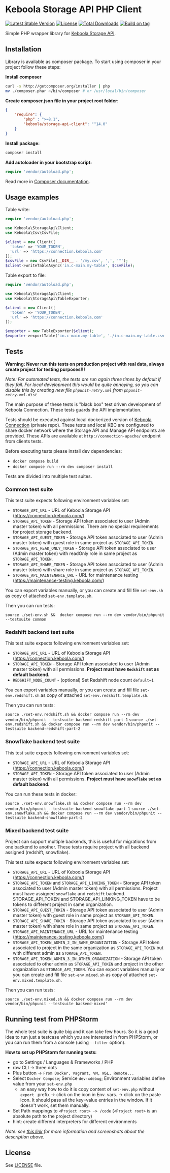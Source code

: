 # Keboola Storage API PHP Client

[![Latest Stable Version](https://poser.pugx.org/keboola/storage-api-client/v/stable.svg)](https://packagist.org/packages/keboola/storage-api-client)
[![License](https://poser.pugx.org/keboola/storage-api-client/license.svg)](https://packagist.org/packages/keboola/storage-api-client)
[![Total Downloads](https://poser.pugx.org/keboola/storage-api-client/downloads.svg)](https://packagist.org/packages/keboola/storage-api-client)
[![Build on tag](https://github.com/keboola/storage-api-php-client/actions/workflows/tag.yml/badge.svg)](https://github.com/keboola/storage-api-php-client/actions/workflows/tag.yml)

Simple PHP wrapper library for [Keboola Storage API](http://docs.keboola.apiary.io/).

## Installation

Library is available as composer package.
To start using composer in your project follow these steps:

**Install composer**
  
```bash
curl -s http://getcomposer.org/installer | php
mv ./composer.phar ~/bin/composer # or /usr/local/bin/composer
```

**Create composer.json file in your project root folder:**
```json
{
    "require": {
        "php" : ">=8.1",
        "keboola/storage-api-client": "^14.0"
    }
}
```

**Install package:**

```bash
composer install
```

**Add autoloader in your bootstrap script:**

```php
require 'vendor/autoload.php';
```

Read more in [Composer documentation](http://getcomposer.org/doc/01-basic-usage.md).

## Usage examples

Table write:

```php
require 'vendor/autoload.php';

use Keboola\StorageApi\Client;
use Keboola\Csv\CsvFile;

$client = new Client([
  'token' => 'YOUR_TOKEN',
  'url' => 'https://connection.keboola.com'
]);
$csvFile = new CsvFile(__DIR__ . '/my.csv', ',', '"');
$client->writeTableAsync('in.c-main.my-table', $csvFile);
```

Table export to file:

```php
require 'vendor/autoload.php';

use Keboola\StorageApi\Client;
use Keboola\StorageApi\TableExporter;

$client = new Client([
  'token' => 'YOUR_TOKEN',
  'url' => 'https://connection.keboola.com'
]);

$exporter = new TableExporter($client);
$exporter->exportTable('in.c-main.my-table', './in.c-main.my-table.csv', []);

```

## Tests

**Warning: Never run this tests on production project with real data, always create project for testing purposes!!!**

*Note: For automated tests, the tests are run again three times by default if they fail. For local development this would be quite annoying,
so you can disable this by creating new file `phpunit-retry.xml` from `phpunit-retry.xml.dist`*

The main purpose of these tests is "black box" test driven development of Keboola Connection. These tests guards the API implementation.

Tests should be executed against local dockerized version of [Keboola Connection](https://github.com/keboola/connection/) (private repo).
These tests and local KBC are configured to share docker network where the Storage API and Manage API endpoints are provided. 
These APIs are available at `http://connection-apache/` endpoint from clients tests.


Before executing tests please install dev dependencies:
- `docker compose build`
- `docker compose run --rm dev composer install`

Tests are divided into multiple test suites.

### Common test suite
This test suite expects following environment variables set:
 - `STORAGE_API_URL` - URL of Keboola Storage API (https://connection.keboola.com/)
 - `STORAGE_API_TOKEN` - Storage API token associated to user (Admin master token) with all permissions. There are no special requirements for project storage backend.
 - `STORAGE_API_GUEST_TOKEN` - Storage API token associated to user (Admin master token) with guest role in same project as `STORAGE_API_TOKEN`.
 - `STORAGE_API_READ_ONLY_TOKEN` - Storage API token associated to user (Admin master token) with readOnly role in same project as `STORAGE_API_TOKEN`.
 - `STORAGE_API_SHARE_TOKEN` - Storage API token associated to user (Admin master token) with share role in same project as `STORAGE_API_TOKEN`.
 - `STORAGE_API_MAINTENANCE_URL` - URL for maintenance testing (https://maintenance-testing.keboola.com/)


You can export variables manually, or you can create and fill file `set-env.sh` as copy of attached `set-env.template.sh`.

Then you can run tests:

`source ./set-env.sh &&  docker compose run --rm dev vendor/bin/phpunit --testsuite common`

 
### Redshift backend test suite

This test suite expects following environment variables set:
- `STORAGE_API_URL` - URL of Keboola Storage API (https://connection.keboola.com/)
- `STORAGE_API_TOKEN` - Storage API token associated to user (Admin master token) with all permissions. **Project must have `Redshift` set as default backend.**
- `REDSHIFT_NODE_COUNT` - (optional) Set Redshift node count `default=1`

You can export variables manually, or you can create and fill file `set-env.redshift.sh`
as copy of attached `set-env.redshift.template.sh`.

Then you can run tests:

`source ./set-env.redshift.sh && docker compose run --rm dev vendor/bin/phpunit --testsuite backend-redshift-part-1`
`source ./set-env.redshift.sh && docker compose run --rm dev vendor/bin/phpunit --testsuite backend-redshift-part-2`

### Snowflake backend test suite
This test suite expects following environment variables set:
- `STORAGE_API_URL` - URL of Keboola Storage API (https://connection.keboola.com/)
- `STORAGE_API_TOKEN` - Storage API token associated to user (Admin master token) with all permissions. **Project must have `snowflake` set as default backend.**


You can run these tests in docker:

`source ./set-env.snowflake.sh && docker compose run --rm dev vendor/bin/phpunit --testsuite backend-snowflake-part-1`
`source ./set-env.snowflake.sh && docker compose run --rm dev vendor/bin/phpunit --testsuite backend-snowflake-part-2`

### Mixed backend test suite
Project can support multiple backends, this is useful for migrations from one backend to another.
These tests require project with all backend assigned (redshift, snowflake).

This test suite expects following environment variables set:
 - `STORAGE_API_URL` - URL of Keboola Storage API (https://connection.keboola.com/)
 - `STORAGE_API_TOKEN` and `STORAGE_API_LINKING_TOKEN` - Storage API token associated to user (Admin master token) with all permissions. Project must have assigned `snowflake` and `redshift` backend. STORAGE_API_TOKEN and STORAGE_API_LINKING_TOKEN have to be tokens to different project in same organization.
 - `STORAGE_API_GUEST_TOKEN` - Storage API token associated to user (Admin master token) with guest role in same project as `STORAGE_API_TOKEN`.
 - `STORAGE_API_SHARE_TOKEN` - Storage API token associated to user (Admin master token) with share role in same project as `STORAGE_API_TOKEN`.
 - `STORAGE_API_MAINTENANCE_URL` - URL for maintenance testing (https://maintenance-testing.keboola.com/)
 - `STORAGE_API_TOKEN_ADMIN_2_IN_SAME_ORGANIZATION` - Storage API token associated to project in the same organization as `STORAGE_API_TOKEN` but with different admin as `STORAGE_API_TOKEN`.
 - `STORAGE_API_TOKEN_ADMIN_3_IN_OTHER_ORGANIZATION` - Storage API token associated to other admin as `STORAGE_API_TOKEN` and project in the other organization as `STORAGE_API_TOKEN`.
You can export variables manually or you can create and fill file `set-env.mixed.sh` as copy of attached `set-env.mixed.template.sh`.

Then you can run tests:

`source ./set-env.mixed.sh && docker compose run --rm dev vendor/bin/phpunit --testsuite backend-mixed'`

## Running test from PHPStorm

The whole test suite is quite big and it can take few hours. So it is a good idea to run just a testcase which you are interested in from PHPStorm, or you can run them from a console (using `--filter` option). 

**How to set up PHPStorm for running tests:**
- go to Settings / Languages & Frameworks / PHP
- row CLI -> three dots
- Plus button -> `From Docker, Vagrant, VM, WSL, Remote...`
- Select `Docker Compose`; Service `dev-xdebug`; Environment variables define value from your `set-env.php`
    - an easy way how to do it is copy content of `set-env.php` without `export ` prefix -> click on the icon in  Env. vars. -> click on the paste icon. It should pass all the key=value entries in the window. If it doesn't work, set them manually.
- Set Path mappings to `<Project root> -> /code` (`<Project root>` is an absolute path to the project directory) 
- hint: create different interpreters for different environments

_Note: see [this link](https://www.jetbrains.com/help/phpstorm/configuring-remote-interpreters.html) for more information and screenshots about the description above._

## License

See [LICENSE](./LICENSE) file.
